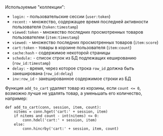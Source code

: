 Используемые "коллекции":
- `login:` - пользовательские сессии (`user:token`)
- `recent:` - множество, содержащее время последней активности пользователя (`token:timestamp`)
- `viewed:token` - множество последних просмотренных товаров пользователем (`item:timestamp`)
- `viewed:` - множество последних просмотренных товаров (`item:score`)
- `cart:token` - товары в корзине пользователя (`item:count`)
- `cache:hash` - содержимое некоторой страницы
- `schedule:` - список строк из БД подлежащих кешированию (`row_id:timestamp`)
- `delay:` - время, через которое строка `row_id` должна быть закеширована (`row_id:delay`)
- `inv:row_id` - закешированное содержимое строки из БД

Функция `add_to_cart` удаляет товар из корзины, если `count <= 0`, возможно лучше не удалять товар, а уменьшать его количество, например:
```
def add_to_cart(conn, session, item, count):
    nitems = conn.hget('cart:' + session, item)
    if nitems and count - int(nitems) <= 0:
        conn.hdel('cart:' + session, item)
    else:
        conn.hincrby('cart:' + session, item, count)
```

